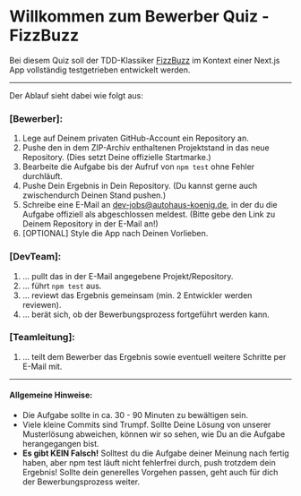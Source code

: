 # Willkommen zum Bewerber Quiz - FizzBuzz

Bei diesem Quiz soll der TDD-Klassiker [FizzBuzz](https://codingdojo.org/kata/FizzBuzz/) im Kontext einer Next.js App 
vollständig testgetrieben entwickelt werden. 

----

Der Ablauf sieht dabei wie folgt aus:

### [Bewerber]:
1. Lege auf Deinem privaten GitHub-Account ein Repository an.
2. Pushe den in dem ZIP-Archiv enthaltenen Projektstand in das neue Repository. (Dies setzt Deine offizielle Startmarke.)
3. Bearbeite die Aufgabe bis der Aufruf von `npm test` ohne Fehler durchläuft. 
4. Pushe Dein Ergebnis in Dein Repository. (Du kannst gerne auch zwischendurch Deinen Stand pushen.) 
5. Schreibe eine E-Mail an dev-jobs@autohaus-koenig.de, in der du die Aufgabe offiziell als abgeschlossen meldest. (Bitte gebe den Link zu Deinem Repository in der E-Mail an!)
6. [OPTIONAL] Style die App nach Deinen Vorlieben.

### [DevTeam]:
1. … pullt das in der E-Mail angegebene Projekt/Repository.
2. … führt `npm test` aus.
3. … reviewt das Ergebnis gemeinsam (min. 2 Entwickler werden reviewen).
4. … berät sich, ob der Bewerbungsprozess fortgeführt werden kann.

### [Teamleitung]:
1. … teilt dem Bewerber das Ergebnis sowie eventuell weitere Schritte per E-Mail mit.

----

#### Allgemeine Hinweise:
* Die Aufgabe sollte in ca. 30 - 90 Minuten zu bewältigen sein.
* Viele kleine Commits sind Trumpf. Sollte Deine Lösung von unserer Musterlösung abweichen, können wir so sehen, wie Du an die Aufgabe herangegangen bist.
* **Es gibt KEIN Falsch!** Solltest du die Aufgabe deiner Meinung nach fertig haben, aber npm test läuft nicht fehlerfrei durch, push trotzdem dein Ergebnis! Sollte dein generelles Vorgehen passen, geht auch für dich der Bewerbungsprozess weiter.